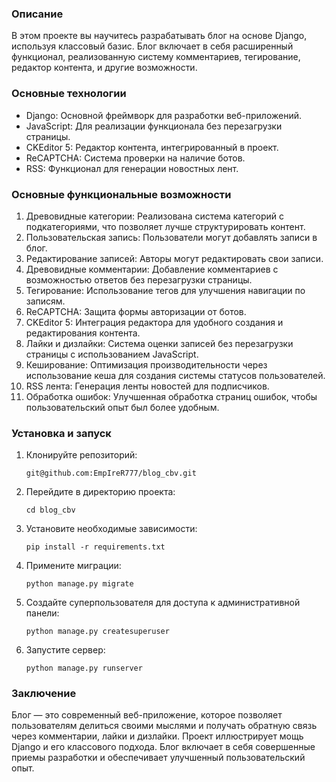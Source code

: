 ### Описание
В этом проекте вы научитесь разрабатывать блог на основе Django, используя классовый базис. Блог включает в себя расширенный функционал, реализованную систему комментариев, тегирование, редактор контента, и другие возможности.

### Основные технологии
- Django: Основной фреймворк для разработки веб-приложений.
- JavaScript: Для реализации функционала без перезагрузки страницы.
- CKEditor 5: Редактор контента, интегрированный в проект.
- ReCAPTCHA: Система проверки на наличие ботов.
- RSS: Функционал для генерации новостных лент.

### Основные функциональные возможности
1. Древовидные категории: Реализована система категорий с подкатегориями, что позволяет лучше структурировать контент.
2. Пользовательская запись: Пользователи могут добавлять записи в блог.
3. Редактирование записей: Авторы могут редактировать свои записи.
4. Древовидные комментарии: Добавление комментариев с возможностью ответов без перезагрузки страницы.
5. Тегирование: Использование тегов для улучшения навигации по записям.
6. ReCAPTCHA: Защита формы авторизации от ботов.
7. CKEditor 5: Интеграция редактора для удобного создания и редактирования контента.
8. Лайки и дизлайки: Система оценки записей без перезагрузки страницы с использованием JavaScript.
9. Кеширование: Оптимизация производительности через использование кеша для создания системы статусов пользователей.
10. RSS лента: Генерация ленты новостей для подписчиков.
11. Обработка ошибок: Улучшенная обработка страниц ошибок, чтобы пользовательский опыт был более удобным.

### Установка и запуск
1. Клонируйте репозиторий:
    
    ```git@github.com:EmpIreR777/blog_cbv.git```
    
2. Перейдите в директорию проекта:
    
    ```cd blog_cbv```
    
3. Установите необходимые зависимости:
    
    ```pip install -r requirements.txt```
    
4. Примените миграции:
    
    ```python manage.py migrate```
    
5. Создайте суперпользователя для доступа к административной панели:
    
    ```python manage.py createsuperuser```
    
6. Запустите сервер:
    
    ```python manage.py runserver```
    

### Заключение
Блог — это современный веб-приложение, которое позволяет пользователям делиться своими мыслями и получать обратную связь через комментарии, лайки и дизлайки. Проект иллюстрирует мощь Django и его классового подхода. Блог включает в себя совершенные приемы разработки и обеспечивает улучшенный пользовательский опыт.

